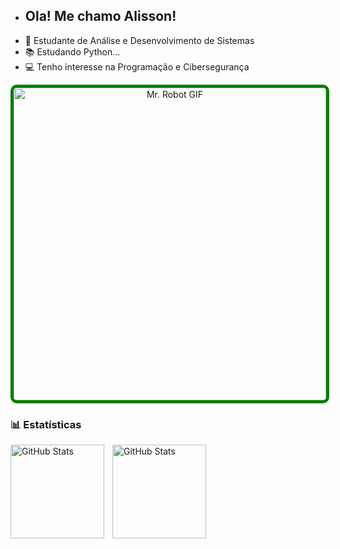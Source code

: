 - ## Ola! Me chamo Alisson! 
- 📝 Estudante de Análise e Desenvolvimento de Sistemas
- 📚 Estudando Python...
- 💻 Tenho interesse na Programação e Cibersegurança


<p align="center">
  <img src="https://github.com/AlissonLima5/alissonlima5/raw/a6b34721fe997b6c0fbd5618a6c8925b84eacacc/ezgif.com-optimize_Mr.Robot.gif" alt="Mr. Robot GIF" width="500" style="border: 5px solid green; border-radius: 10px;" />
</p>

</p>

### 📊 Estatísticas

<p>
  <img 
    align="left" 
    alt="GitHub Stats" 
    height="150" 
    style="padding-right: 10px;" 
    src="https://github-readme-stats.vercel.app/api?username=AlissonLima5&show_icons=true&theme=chartreuse-dark&include_all_commits=true&locale=pt-br" 
  />

<img 
      align="left" 
      alt="GitHub Stats" 
      height="150" 
      src="https://github-readme-stats.vercel.app/api/top-langs/?username=AlissonLima5&theme=chartreuse-dark&layout=compact&custom_title=Tecnologias&langs_count=9" 
  />

</p>



